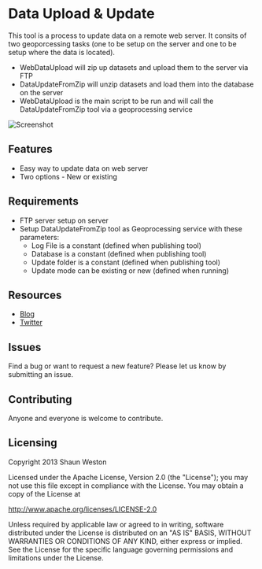 # Data Upload & Update

This tool is a process to update data on a remote web server. It consits of two geoporcessing tasks (one to be
setup on the server and one to be setup where the data is located).

* WebDataUpload will zip up datasets and upload them to the server via FTP
* DataUpdateFromZip will unzip datasets and load them into the database on the server
* WebDataUpload is the main script to be run and will call the DataUpdateFromZip tool via a geoprocessing service

![Screenshot](/Screenshot.jpg)


## Features

* Easy way to update data on web server
* Two options - New or existing


## Requirements

* FTP server setup on server
* Setup DataUpdateFromZip tool as Geoprocessing service with these parameters:
	* Log File is a constant (defined when publishing tool)
	* Database is a constant (defined when publishing tool)
	* Update folder is a constant (defined when publishing tool)
	* Update mode can be existing or new (defined when running)


## Resources

* [Blog](http://westonelli.wordpress.com)
* [Twitter](https://twitter.com/Westonelli)


## Issues

Find a bug or want to request a new feature?  Please let us know by submitting an issue.


## Contributing

Anyone and everyone is welcome to contribute. 


## Licensing
Copyright 2013 Shaun Weston

Licensed under the Apache License, Version 2.0 (the "License");
you may not use this file except in compliance with the License.
You may obtain a copy of the License at

   http://www.apache.org/licenses/LICENSE-2.0

Unless required by applicable law or agreed to in writing, software
distributed under the License is distributed on an "AS IS" BASIS,
WITHOUT WARRANTIES OR CONDITIONS OF ANY KIND, either express or implied.
See the License for the specific language governing permissions and
limitations under the License.